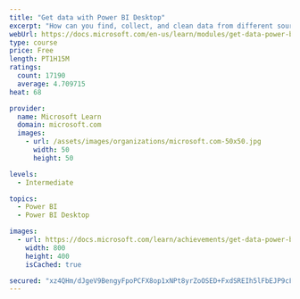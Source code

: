 ```yaml
---
title: "Get data with Power BI Desktop"
excerpt: "How can you find, collect, and clean data from different sources? Power BI is a tool for making sense of your data. You will learn tricks to make data-gathering easier."
webUrl: https://docs.microsoft.com/en-us/learn/modules/get-data-power-bi/
type: course
price: Free
length: PT1H15M
ratings:
  count: 17190
  average: 4.709715
heat: 68

provider:
  name: Microsoft Learn
  domain: microsoft.com
  images:
    - url: /assets/images/organizations/microsoft.com-50x50.jpg
      width: 50
      height: 50

levels:
  - Intermediate

topics:
  - Power BI
  - Power BI Desktop

images:
  - url: https://docs.microsoft.com/learn/achievements/get-data-power-bi-desktop-social.png
    width: 800
    height: 400
    isCached: true

secured: "xz4QHm/dJgeV9BengyFpoPCFX8op1xNPt8yrZoOSED+FxdSREIh5lFbEJP9cF0IVX15VF/ml8LYyFcxGdyGkTqp/wempLQOIvEQstL+7GekmnV42CTwjNP07N4k+aTY2ZZZgx3uifOhfFrDmaUmOnj1ISLZbDD/tj4N0KOvVcxBSNeWQp1GqILT5Dpj4/1sQVuKIpoCD0iOkZnqP1yBE/TTM/y+6xKLjRN9tM21w38vBdjNqjZ9tzFNuV4n2th0+YHIfbh0dBiHlqIV7+l25kuyKsWNefxSsTWfia3BPzNXRnowDTTV+C2MdqaEuZmC72yCojy6gmTQNnXB4GWHp4RRRtdUChnEksvlNYDLUyIDpbGQ51NSfud+FE6za174gMs/C3ZpzMSh4wSzbdABBiJ4GVcqV/dOFxQqiqQPa0vIOPuMDrbVxnBp/LJjSPlJH;EYfc6r/dt+0+ktt9hcHmWA=="
---
```


